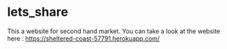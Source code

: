 # lets_share

This a website for second hand market.
You can take a look at the website here : https://sheltered-coast-57791.herokuapp.com/
